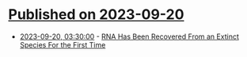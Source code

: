 # [Published on 2023-09-20](index.md)

* [2023-09-20, 03:30:00](https://science.slashdot.org/story/23/09/19/222230/rna-has-been-recovered-from-an-extinct-species-for-the-first-time?utm_source=rss1.0mainlinkanon&utm_medium=feed) - [RNA Has Been Recovered From an Extinct Species For the First Time](https://science.slashdot.org/story/23/09/19/222230/rna-has-been-recovered-from-an-extinct-species-for-the-first-time?utm_source=rss1.0mainlinkanon&utm_medium=feed)
